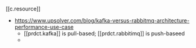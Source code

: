 
[[c.resource]]

- https://www.upsolver.com/blog/kafka-versus-rabbitmq-architecture-performance-use-case
  - [[prdct.kafka]] is pull-based; [[prdct.rabbitimq]] is push-baseed
  - 